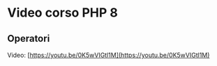 # Video corso PHP 8

## Operatori

Video: [https://youtu.be/0K5wVIGtl1M](https://youtu.be/0K5wVIGtl1M)
